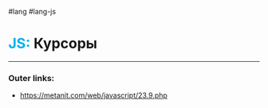 #lang #lang-js
# <font color="#00b0f0">JS:</font> Курсоры
---
### Outer links:
- https://metanit.com/web/javascript/23.9.php
